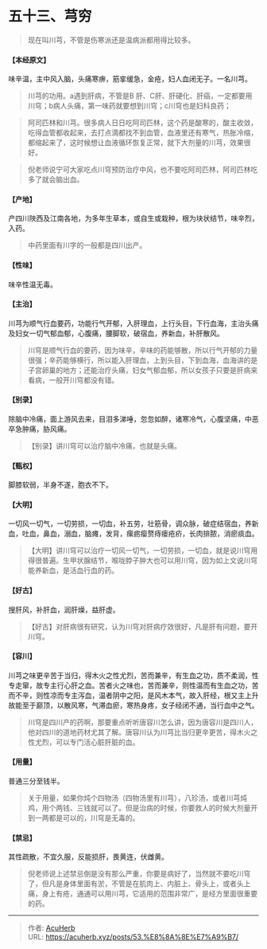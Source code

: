 # 五十三、芎穷


> 现在叫川芎，不管是伤寒派还是温病派都用得比较多。

#### 【本经原文】
味辛温，主中风入脑，头痛寒痹，筋挛缓急，金疮，妇人血闭无子。一名川芎。

> 川芎的功用。a遇到肝病，不管是B 肝、C肝、肝硬化、肝癌，一定都要用川穹；‍b病人头痛，第一味药就要想到川穹；c川穹也是妇科良药；

> 阿司匹林和川芎。很多病人日日吃阿司匹林，这个药是酸寒的，酸主收敛，吃得血管都收起来，去打点滴都找不到血管，血液里还有寒气，热胀冷缩，都缩起来了，这时候想让血液循环恢复正常，就下大剂量的川芎，效果很好。

> 倪老师说宁可大家吃点川穹预防治疗中风，也不要吃阿司匹林，阿司匹林吃多了就会脑出血。

#### 【产地】
产四川陜西及江南各地，为多年生草本，或自生或栽种，根为块状结节，味辛烈，入药。

> 中药里面有川字的一般都是四川出产。

#### 【性味】
味辛性温无毒。
#### 【主治】
川芎为顺气行血要药，功能行气开郁，入肝理血，上行头目，下行血海，主治头痛及妇女一切气郁血郁，心腹痛，腰脚软，破宿血，养新血，补肝散风。

> 川穹是顺气行血的要药，因为味辛，辛味的药能够散，所以行气开郁的力量很强；辛药能够横行，所以能入肝理血，上到头目，下到血海，血海讲的是子宫卵巢的地方；还能治疗头痛，妇女气郁血郁，所以女孩子只要是肝病来看病，一般开川穹都没有错。

#### 【别录】
除脑中冷痛，面上游风去来，目泪多涕唾，忽忽如醉，诸寒冷气，心腹坚痛，中恶卒急肿痛，胁风痛。

> 【别录】讲川穹可以治疗脑中冷痛，也就是头痛。

#### 【甄权】
脚膝软弱，半身不遂，胞衣不下。
#### 【大明】
一切风一切气，一切劳损，一切血，补五劳，壮筋骨，调众脉，破症结宿血，养新血，吐血，鼻血，溺血，脑瘫，发背，瘰疬瘿赘痔瘘疮疥，长肉排脓，消瘀痰血。

> 【大明】讲川穹可以治疗一切风一切气，一切劳损，一切血，就是说川穹用得很普遍。生甲状腺结节，喉咙脖子肿大也可以用川穹，因为如上文说川穹能养新血，是活血行血的药。

#### 【好古】
搜肝风，补肝血，润肝燥，益肝虚。

> 【好古】对肝病很有研究，认为川穹对肝病疗效很好，凡是肝有问题，要开川穹。

#### 【容川】
川芎之味更辛苦于当归，得木火之性尤烈，苦而兼辛，有生血之功，质不柔润，性专走窜，故专主行心肝之血。苦者火之味也，苦而兼辛，则性温而有生血之功，苦而不辛，则性凉而专主泻血，温者阴中之阳，是风木本气，故入肝经，根又主上升故能至于巅顶，以散风寒，气滞血瘀，寒热身疼，女子经闭不通，当行血中之气。

> 川穹是四川产的药啊，那要重点听听唐容川怎么讲，因为唐容川是四川人，他对四川的道地药材尤其了解。唐容川认为川芎比当归更辛更苦，得木火之性尤烈，可以专门活心脏肝脏的血。

#### 【用量】
普通三分至钱半。

> 关于用量，如果你炖个四物汤（四物汤里有川芎），八珍汤，或者川芎炖鸡，用个两钱、三钱就可以了。但是治病的时候，你要救人的时候大剂量开到一两都是可以的，川穹是无毒的。

#### 【禁忌】
其性疏散，不宜久服，反能损肝，畏黄连，伏雌黄。

> 倪老师说上述禁忌倒是没有那么严重，你要是病好了，当然就不要吃川穹了，但凡是身体里面有淤，不管是在肌肉上、内脏上、骨头上，或者头上痛，身上有疮，通通可以用川芎，它适用的范围非常广，是经方里面很重要的药。

---

> 作者: [AcuHerb](https://acuherb.xyz)  
> URL: https://acuherb.xyz/posts/53.%E8%8A%8E%E7%A9%B7/  

